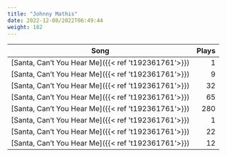 ```yaml
---
title: "Johnny Mathis"
date: 2022-12-08/2022T06:49:44
weight: 182
---
```




 Song | Plays 
----- | -----:
[Santa, Can’t You Hear Me]({{< ref 't192361761'>}}) | 1
[Santa, Can’t You Hear Me]({{< ref 't192361761'>}}) | 9
[Santa, Can’t You Hear Me]({{< ref 't192361761'>}}) | 32
[Santa, Can’t You Hear Me]({{< ref 't192361761'>}}) | 65
[Santa, Can’t You Hear Me]({{< ref 't192361761'>}}) | 280
[Santa, Can’t You Hear Me]({{< ref 't192361761'>}}) | 1
[Santa, Can’t You Hear Me]({{< ref 't192361761'>}}) | 22
[Santa, Can’t You Hear Me]({{< ref 't192361761'>}}) | 12
